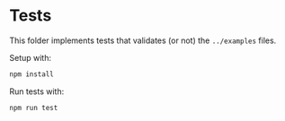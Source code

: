 # Tests

This folder implements tests that validates (or not) the `../examples` files.

Setup with:

```bash
npm install
```

Run tests with:

```
npm run test
```